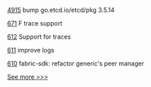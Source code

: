 
[4915](https://github.com/hyperledger/fabric/pull/4915) bump go.etcd.io/etcd/pkg 3.5.14

[671](https://github.com/hyperledger-labs/fabric-token-sdk/pull/671) F trace support

[612](https://github.com/hyperledger-labs/fabric-smart-client/pull/612) Support for traces

[611](https://github.com/hyperledger-labs/fabric-smart-client/pull/611) improve logs

[610](https://github.com/hyperledger-labs/fabric-smart-client/pull/610) fabric-sdk: refactor generic's peer manager


[See more >>>](https://start-here.hyperledger.org/pull-requests)

